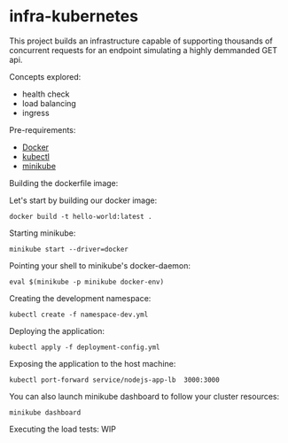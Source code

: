 # infra-kubernetes

This project builds an infrastructure capable of supporting thousands of concurrent requests for an endpoint simulating a highly demmanded GET api.

Concepts explored:
- health check
- load balancing
- ingress


Pre-requirements:
- [Docker](https://docs.docker.com/engine/install/)
- [kubectl](https://kubernetes.io/docs/tasks/tools/)
- [minikube](https://minikube.sigs.k8s.io/docs/start/)


Building the dockerfile image:

Let's start by building our docker image:
```
docker build -t hello-world:latest .
```

Starting minikube:
```
minikube start --driver=docker
```

Pointing your shell to minikube's docker-daemon:
```
eval $(minikube -p minikube docker-env)
```

Creating the development namespace:
```
kubectl create -f namespace-dev.yml
```

Deploying the application:
```
kubectl apply -f deployment-config.yml
```

Exposing the application to the host machine:
```
kubectl port-forward service/nodejs-app-lb  3000:3000
```

You can also launch minikube dashboard to follow your cluster resources:
```
minikube dashboard
```

Executing the load tests:
WIP